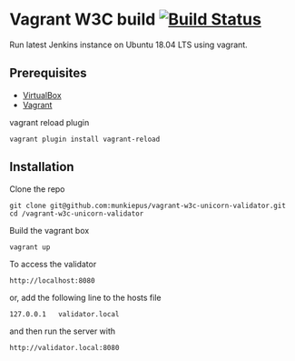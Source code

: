 # Vagrant W3C build [![Build Status](https://travis-ci.org/munkiepus/vagrant-w3c-unicorn-validator.svg?branch=master)](https://travis-ci.org/munkiepus/vagrant-w3c-unicorn-validator)

Run latest Jenkins instance on Ubuntu 18.04 LTS using vagrant.

## Prerequisites
* [VirtualBox](https://www.virtualbox.org/)
* [Vagrant](https://www.vagrantup.com/)

vagrant reload plugin
```
vagrant plugin install vagrant-reload
```

## Installation
Clone the repo
```
git clone git@github.com:munkiepus/vagrant-w3c-unicorn-validator.git
cd /vagrant-w3c-unicorn-validator
```

Build the vagrant box
```
vagrant up
```

To access the validator

```
http://localhost:8080
```

or, add the following line to the hosts file

```
127.0.0.1   validator.local
```

and then run the server with

```
http://validator.local:8080
```
